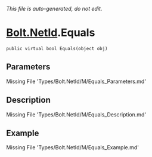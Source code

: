 *This file is auto-generated, do not edit.*

# [Bolt.NetId](Types/Bolt.NetId.md).Equals
`public virtual bool Equals(object obj)`
## Parameters
Missing File 'Types/Bolt.NetId/M/Equals_Parameters.md'
## Description
Missing File 'Types/Bolt.NetId/M/Equals_Description.md'
## Example
Missing File 'Types/Bolt.NetId/M/Equals_Example.md'
